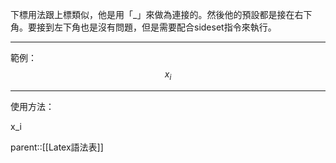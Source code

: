 下標用法跟上標類似，他是用「\_」來做為連接的。然後他的預設都是接在右下角。要接到左下角也是沒有問題，但是需要配合sideset指令來執行。
- - - 
範例：
$$
x_i
$$
- - -
使用方法：

x_i

parent::[[Latex語法表]]